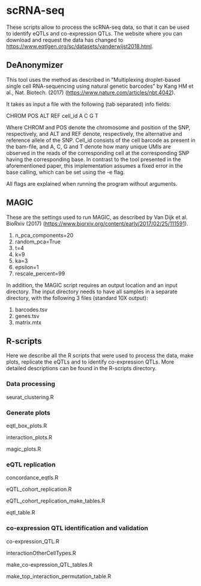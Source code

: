 # scRNA-seq

These scripts allow to process the scRNA-seq data, so that it can be used to identify eQTLs and co-expression QTLs. The website where you can download and request the data has changed to https://www.eqtlgen.org/sc/datasets/vanderwijst2018.html.

## DeAnonymizer

This tool uses the method as described in “Multiplexing droplet-based single cell RNA-sequencing using natural genetic barcodes” by Kang HM et al., Nat. Biotech. (2017) (<https://www.nature.com/articles/nbt.4042>).

It takes as input a file with the following (tab separated) info fields:

CHROM 	POS 	ALT 	REF	 cell_id 	A 	C	 G 	T

Where CHROM and POS denote the chromosome and position of the SNP, respectively, and ALT and REF denote, respectively, the alternative and reference allele of the SNP. Cell_id consists of the cell barcode as present in the bam-file, and A, C, G and T denote how many unique UMIs are observed in the reads of the corresponding cell at the corresponding SNP having the corresponding base.
In contrast to the tool presented in the aforementioned paper, this implementation assumes a fixed error in the base calling, which can be set using the -e flag.

All flags are explained when running the program without arguments.

## MAGIC

These are the settings used to run MAGIC, as described by Van Dijk et al. BioRxiv (2017) (<https://www.biorxiv.org/content/early/2017/02/25/111591>).
1. n_pca_components=20
2. random_pca=True
3. t=4
4. k=9
5. ka=3
6. epsilon=1
7. rescale_percent=99

In addition, the MAGIC script requires an output location and an input directory. The input directory needs to have all samples in a separate directory, with the following 3 files (standard 10X output):
1. barcodes.tsv
2. genes.tsv
3. matrix.mtx

## R-scripts

Here we describe all the R scripts that were used to process the data, make plots, replicate the eQTLs and to identify co-expression QTLs. More detailed descriptions can be found in the R-scripts directory.

### Data processing
seurat_clustering.R

### Generate plots
eqtl_box_plots.R

interaction_plots.R

magic_plots.R

### eQTL replication
concordance_eqtls.R

eQTL_cohort_replication.R

eQTL_cohort_replication_make_tables.R

eqtl_table.R

### co-expression QTL identification and validation
co-expression_QTL.R

interactionOtherCellTypes.R

make_co-expression_QTL_tables.R

make_top_interaction_permutation_table.R
